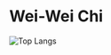 # Wei-Wei Chi

![Top Langs](https://github-readme-stats.vercel.app/api/top-langs/?username=weiweikee&layout=compact)
